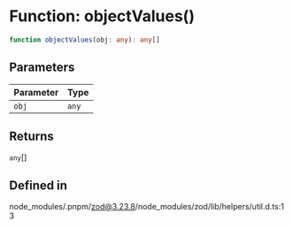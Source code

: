 # Function: objectValues()

```ts
function objectValues(obj: any): any[]
```

## Parameters

| Parameter | Type |
| ------ | ------ |
| `obj` | `any` |

## Returns

`any`[]

## Defined in

node\_modules/.pnpm/zod@3.23.8/node\_modules/zod/lib/helpers/util.d.ts:13
